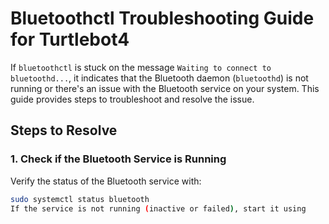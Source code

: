# Bluetoothctl Troubleshooting Guide for Turtlebot4

If `bluetoothctl` is stuck on the message `Waiting to connect to bluetoothd...`, it indicates that the Bluetooth daemon (`bluetoothd`) is not running or there's an issue with the Bluetooth service on your system. This guide provides steps to troubleshoot and resolve the issue.


## Steps to Resolve

### 1. Check if the Bluetooth Service is Running
   Verify the status of the Bluetooth service with:
   ```bash
   sudo systemctl status bluetooth
If the service is not running (inactive or failed), start it using
